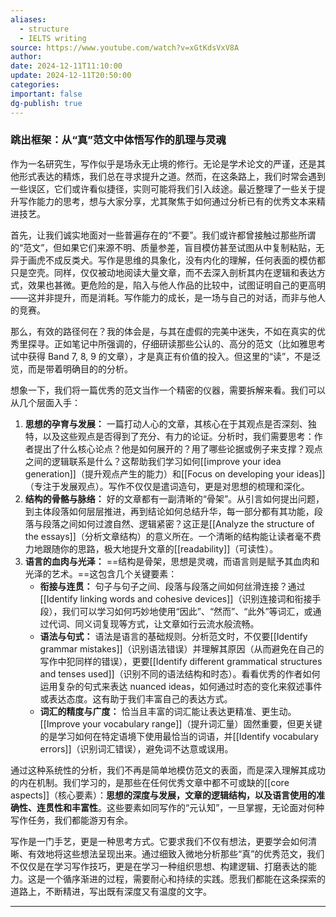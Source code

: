 ```yaml
---
aliases:
  - structure
  - IELTS writing
source: https://www.youtube.com/watch?v=xGtKdsVxV8A
author: 
date: 2024-12-11T11:10:00
update: 2024-12-11T20:50:00
categories: 
important: false
dg-publish: true
---
```

### 跳出框架：从“真”范文中体悟写作的肌理与灵魂

作为一名研究生，写作似乎是场永无止境的修行。无论是学术论文的严谨，还是其他形式表达的精炼，我们总在寻求提升之道。然而，在这条路上，我们时常会遇到一些误区，它们或许看似捷径，实则可能将我们引入歧途。最近整理了一些关于提升写作能力的思考，想与大家分享，尤其聚焦于如何通过分析已有的优秀文本来精进技艺。

首先，让我们诚实地面对一些普遍存在的“不要”。我们或许都曾接触过那些所谓的“范文”，但如果它们来源不明、质量参差，盲目模仿甚至试图从中复制粘贴，无异于画虎不成反类犬。写作是思维的具象化，没有内化的理解，任何表面的模仿都只是空壳。同样，仅仅被动地阅读大量文章，而不去深入剖析其内在逻辑和表达方式，效果也甚微。更危险的是，陷入与他人作品的比较中，试图证明自己的更高明——这并非提升，而是消耗。写作能力的成长，是一场与自己的对话，而非与他人的竞赛。

那么，有效的路径何在？我的体会是，与其在虚假的完美中迷失，不如在真实的优秀里探寻。正如笔记中所强调的，仔细研读那些公认的、高分的范文（比如雅思考试中获得 Band 7, 8, 9 的文章），才是真正有价值的投入。但这里的“读”，不是泛览，而是带着明确目的的分析。

想象一下，我们将一篇优秀的范文当作一个精密的仪器，需要拆解来看。我们可以从几个层面入手：

1.  **思想的孕育与发展：** 一篇打动人心的文章，其核心在于其观点是否深刻、独特，以及这些观点是否得到了充分、有力的论证。分析时，我们需要思考：作者提出了什么核心论点？他是如何展开的？用了哪些论据或例子来支撑？观点之间的逻辑联系是什么？这帮助我们学习如何[[improve your idea generation]]（提升观点产生的能力）和[[Focus on developing your ideas]]（专注于发展观点）。写作不仅仅是遣词造句，更是对思想的梳理和深化。
2.  **结构的骨骼与脉络：** 好的文章都有一副清晰的“骨架”。从引言如何提出问题，到主体段落如何层层推进，再到结论如何总结升华，每一部分都有其功能，段落与段落之间如何过渡自然、逻辑紧密？这正是[[Analyze the structure of the essays]]（分析文章结构）的意义所在。一个清晰的结构能让读者毫不费力地跟随你的思路，极大地提升文章的[[readability]]（可读性）。
3.  **语言的血肉与光泽：** ==结构是骨架，思想是灵魂，而语言则是赋予其血肉和光泽的艺术。==这包含几个关键要素：
    *   **衔接与连贯：** 句子与句子之间、段落与段落之间如何丝滑连接？通过[[Identify linking words and cohesive devices]]（识别连接词和衔接手段），我们可以学习如何巧妙地使用“因此”、“然而”、“此外”等词汇，或通过代词、同义词复现等方式，让文章如行云流水般流畅。
    *   **语法与句式：** 语法是语言的基础规则。分析范文时，不仅要[[Identify grammar mistakes]]（识别语法错误）并理解其原因（从而避免在自己的写作中犯同样的错误），更要[[Identify different grammatical structures and tenses used]]（识别不同的语法结构和时态）。看看优秀的作者如何运用复杂的句式来表达 nuanced ideas，如何通过时态的变化来叙述事件或表达态度。这有助于我们丰富自己的表达方式。
    *   **词汇的精度与广度：** 恰当且丰富的词汇能让表达更精准、更生动。[[Improve your vocabulary range]]（提升词汇量）固然重要，但更关键的是学习如何在特定语境下使用最恰当的词语，并[[Identify vocabulary errors]]（识别词汇错误），避免词不达意或误用。

通过这种系统性的分析，我们不再是简单地模仿范文的表面，而是深入理解其成功的内在机制。我们学习的，是那些在任何优秀文章中都不可或缺的[[core aspects]]（核心要素）：**思想的深度与发展，文章的逻辑结构，以及语言使用的准确性、连贯性和丰富性**。这些要素如同写作的“元认知”，一旦掌握，无论面对何种写作任务，我们都能游刃有余。

写作是一门手艺，更是一种思考方式。它要求我们不仅有想法，更要学会如何清晰、有效地将这些想法呈现出来。通过细致入微地分析那些“真”的优秀范文，我们不仅仅是在学习写作技巧，更是在学习一种组织思想、构建逻辑、打磨表达的能力。这是一个循序渐进的过程，需要耐心和持续的实践。愿我们都能在这条探索的道路上，不断精进，写出既有深度又有温度的文字。

---